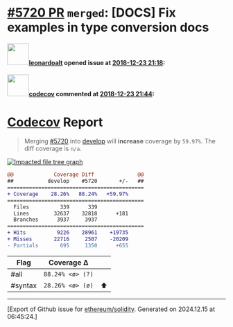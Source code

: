 # [\#5720 PR](https://github.com/ethereum/solidity/pull/5720) `merged`: [DOCS] Fix examples in type conversion docs

#### <img src="https://avatars.githubusercontent.com/u/504195?u=ce2facd14af9fd474ebff49f0d44891f56f7500f&v=4" width="50">[leonardoalt](https://github.com/leonardoalt) opened issue at [2018-12-23 21:18](https://github.com/ethereum/solidity/pull/5720):



#### <img src="https://avatars.githubusercontent.com/in/254?v=4" width="50">[codecov](https://github.com/apps/codecov) commented at [2018-12-23 21:44](https://github.com/ethereum/solidity/pull/5720#issuecomment-449665020):

# [Codecov](https://codecov.io/gh/ethereum/solidity/pull/5720?src=pr&el=h1) Report
> Merging [#5720](https://codecov.io/gh/ethereum/solidity/pull/5720?src=pr&el=desc) into [develop](https://codecov.io/gh/ethereum/solidity/commit/8a9e01275707a95aa731e8d9735dc2957f34a8e7?src=pr&el=desc) will **increase** coverage by `59.97%`.
> The diff coverage is `n/a`.

[![Impacted file tree graph](https://codecov.io/gh/ethereum/solidity/pull/5720/graphs/tree.svg?width=650&token=87PGzVEwU0&height=150&src=pr)](https://codecov.io/gh/ethereum/solidity/pull/5720?src=pr&el=tree)

```diff
@@             Coverage Diff              @@
##           develop    #5720       +/-   ##
============================================
+ Coverage    28.26%   88.24%   +59.97%     
============================================
  Files          339      339               
  Lines        32637    32818      +181     
  Branches      3937     3937               
============================================
+ Hits          9226    28961    +19735     
+ Misses       22716     2507    -20209     
- Partials       695     1350      +655
```

| Flag | Coverage Δ | |
|---|---|---|
| #all | `88.24% <ø> (?)` | |
| #syntax | `28.26% <ø> (ø)` | :arrow_up: |


-------------------------------------------------------------------------------



[Export of Github issue for [ethereum/solidity](https://github.com/ethereum/solidity). Generated on 2024.12.15 at 06:45:24.]
